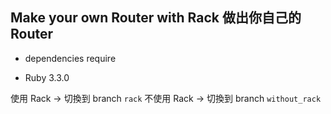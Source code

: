 ## Make your own Router with Rack 做出你自己的 Router

* dependencies require
- Ruby 3.3.0

使用 Rack -> 切換到 branch `rack`
不使用 Rack -> 切換到 branch `without_rack`
